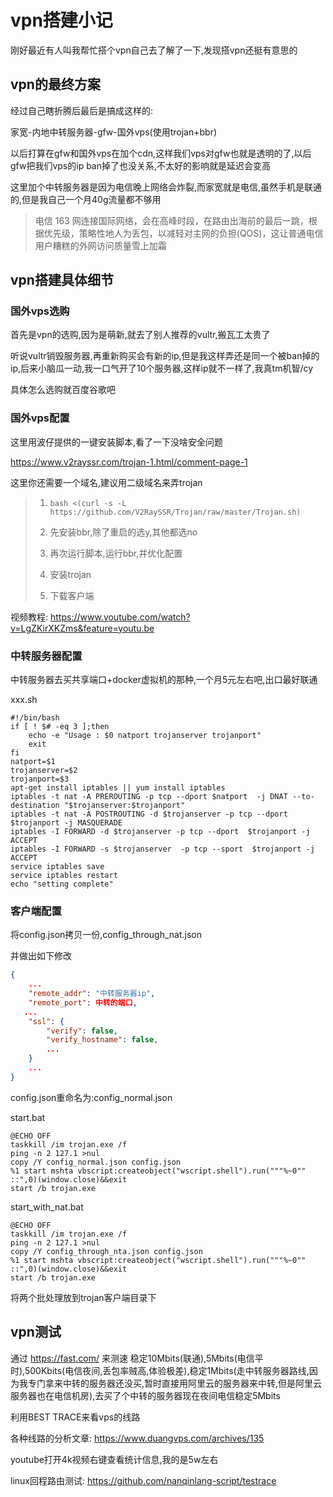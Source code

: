 # vpn搭建小记

刚好最近有人叫我帮忙搭个vpn自己去了解了一下,发现搭vpn还挺有意思的



## vpn的最终方案

经过自己瞎折腾后最后是搞成这样的:

家宽-内地中转服务器-gfw-国外vps(使用trojan+bbr)

以后打算在gfw和国外vps在加个cdn,这样我们vps对gfw也就是透明的了,以后gfw把我们vps的ip ban掉了也没关系,不太好的影响就是延迟会变高

这里加个中转服务器是因为电信晚上网络会炸裂,而家宽就是电信,虽然手机是联通的,但是我自己一个月40g流量都不够用



> 电信 163 网连接国际网络，会在高峰时段，在路由出海前的最后一跳，根据优先级，策略性地人为丢包，以减轻对主网的负担(QOS)，这让普通电信用户糟糕的外网访问质量雪上加霜 



## vpn搭建具体细节

### 国外vps选购

首先是vpn的选购,因为是萌新,就去了别人推荐的vultr,搬瓦工太贵了

听说vultr销毁服务器,再重新购买会有新的ip,但是我这样弄还是同一个被ban掉的ip,后来小脑瓜一动,我一口气开了10个服务器,这样ip就不一样了,我真tm机智/cy

具体怎么选购就百度谷歌吧

### 国外vps配置

这里用波仔提供的一键安装脚本,看了一下没啥安全问题

 https://www.v2rayssr.com/trojan-1.html/comment-page-1 

这里你还需要一个域名,建议用二级域名来弄trojan

>1. ` bash <(curl -s -L https://github.com/V2RaySSR/Trojan/raw/master/Trojan.sh) `
>
>2. 先安装bbr,除了重启的选y,其他都选no
>3. 再次运行脚本,运行bbr,并优化配置
>4. 安装trojan
>5. 下载客户端



视频教程: https://www.youtube.com/watch?v=LgZKirXKZms&feature=youtu.be 

### 中转服务器配置

中转服务器去买共享端口+docker虚拟机的那种,一个月5元左右吧,出口最好联通

xxx.sh

```shell
#!/bin/bash
if [ ! $# -eq 3 ];then
    echo -e "Usage : $0 natport trojanserver trojanport"
    exit
fi
natport=$1
trojanserver=$2
trojanport=$3
apt-get install iptables || yum install iptables
iptables -t nat -A PREROUTING -p tcp --dport $natport  -j DNAT --to-destination "$trojanserver:$trojanport"
iptables -t nat -A POSTROUTING -d $trojanserver -p tcp --dport $trojanport -j MASQUERADE
iptables -I FORWARD -d $trojanserver -p tcp --dport  $trojanport -j ACCEPT
iptables -I FORWARD -s $trojanserver  -p tcp --sport  $trojanport -j ACCEPT
service iptables save
service iptables restart
echo "setting complete"
```



### 客户端配置

将config.json拷贝一份,config_through_nat.json

并做出如下修改




```json
{
	...
    "remote_addr": "中转服务器ip",
    "remote_port": 中转的端口,
   ...
    "ssl": {
        "verify": false,
        "verify_hostname": false,
        ...
    }
    ...
}

```

config.json重命名为:config_normal.json

start.bat

```shell
@ECHO OFF
taskkill /im trojan.exe /f
ping -n 2 127.1 >nul
copy /Y config_normal.json config.json
%1 start mshta vbscript:createobject("wscript.shell").run("""%~0"" ::",0)(window.close)&&exit
start /b trojan.exe
```

start_with_nat.bat

```shell
@ECHO OFF
taskkill /im trojan.exe /f
ping -n 2 127.1 >nul
copy /Y config_through_nta.json config.json
%1 start mshta vbscript:createobject("wscript.shell").run("""%~0"" ::",0)(window.close)&&exit
start /b trojan.exe
```

将两个批处理放到trojan客户端目录下



## vpn测试



通过 https://fast.com/  来测速 稳定10Mbits(联通),5Mbits(电信平时),500Kbits(电信夜间,丢包率贼高,体验极差),稳定1Mbits(走中转服务器路线,因为我专门拿来中转的服务器还没买,暂时直接用阿里云的服务器来中转,但是阿里云服务器也在电信机房),去买了个中转的服务器现在夜间电信稳定5Mbits

利用BEST TRACE来看vps的线路

各种线路的分析文章: https://www.duangvps.com/archives/135 

youtube打开4k视频右键查看统计信息,我的是5w左右

linux回程路由测试: https://github.com/nanqinlang-script/testrace 








